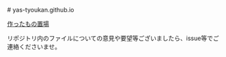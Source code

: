 ﻿﻿# yas-tyoukan.github.io

[作ったもの置場](http://yas-tyoukan.github.io/ "作ったもの置場")

リポジトリ内のファイルについての意見や要望等ございましたら、issue等でご連絡くださいませ。
